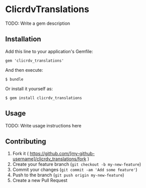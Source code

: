 # ClicrdvTranslations

TODO: Write a gem description

## Installation

Add this line to your application's Gemfile:

    gem 'clicrdv_translations'

And then execute:

    $ bundle

Or install it yourself as:

    $ gem install clicrdv_translations

## Usage

TODO: Write usage instructions here

## Contributing

1. Fork it ( https://github.com/[my-github-username]/clicrdv_translations/fork )
2. Create your feature branch (`git checkout -b my-new-feature`)
3. Commit your changes (`git commit -am 'Add some feature'`)
4. Push to the branch (`git push origin my-new-feature`)
5. Create a new Pull Request
